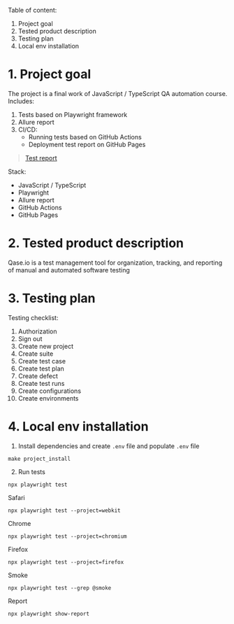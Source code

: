Table of content:
1. Project goal
2. Tested product description
3. Testing plan
4. Local env installation


# 1. Project goal

The project is a final work of JavaScript / TypeScript QA automation course.
Includes:
1. Tests based on Playwright framework
2. Allure report
3. CI/CD:
    - Running tests based on GitHub Actions
    - Deployment test report on GitHub Pages
> [Test report](https://alina-halushkina.github.io/Playwright_Qase_QAJ12_Alina_Halushkina)

Stack:

- JavaScript / TypeScript
- Playwright
- Allure report
- GitHub Actions
- GitHub Pages

# 2. Tested product description

Qase.io is a test management tool for organization, tracking, and reporting of manual and automated software testing

# 3. Testing plan

Testing checklist:
1. Authorization
2. Sign out
3. Create new project
4. Create suite
5. Create test case
6. Create test plan
7. Create defect
8. Create test runs
9. Create configurations
10. Create environments

# 4. Local env installation

1. Install dependencies and create `.env` file and populate `.env` file

```shell
make project_install
```

2. Run tests

```shell
npx playwright test
```

Safari
```shell
npx playwright test --project=webkit
```

Chrome
```shell
npx playwright test --project=chromium
```

Firefox
```shell
npx playwright test --project=firefox
```

Smoke
```shell
npx playwright test --grep @smoke
```

Report
```shell
npx playwright show-report
```
